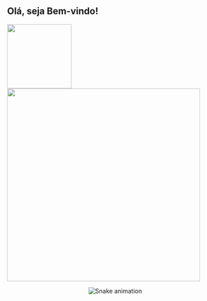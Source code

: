 ## Olá, seja Bem-vindo!

<div align="left">
  <a href="https://github.com/JonathasLopes">
  <img height="150em" src="https://github-readme-stats.vercel.app/api?username=JonathasLopes&count_private=true&include_all_commits=true&show_icons=true&theme=dracula&hide_border=false&show_owner=true"/>
  <img width="450" src="https://github-readme-stats.vercel.app/api/top-langs/?username=jonathaslopes&layout=compact&langs_count=10&theme=tokyonight"/>
  </a>
</div>

<div align="center">
  
  ![Snake animation](https://github.com/danielbped/danielbped/blob/output/github-contribution-grid-snake.svg)
  
</div>

